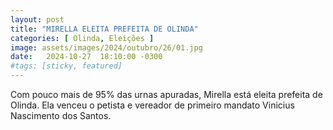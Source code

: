 ```yaml
---
layout: post
title: "MIRELLA ELEITA PREFEITA DE OLINDA"
categories: [ Olinda, Eleições ]
image: assets/images/2024/outubro/26/01.jpg
date:   2024-10-27  18:10:00 -0300
#tags: [sticky, featured]
---
```

Com pouco mais de 95% das urnas apuradas, Mirella está eleita prefeita de Olinda. Ela venceu o petista e vereador de primeiro mandato Vinicius Nascimento dos Santos. 
